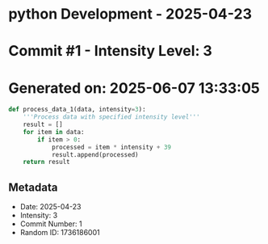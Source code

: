 ﻿# python Development - 2025-04-23
# Commit #1 - Intensity Level: 3
# Generated on: 2025-06-07 13:33:05
```python
def process_data_1(data, intensity=3):
    '''Process data with specified intensity level'''
    result = []
    for item in data:
        if item > 0:
            processed = item * intensity + 39
            result.append(processed)
    return result
```
## Metadata
- Date: 2025-04-23
- Intensity: 3
- Commit Number: 1
- Random ID: 1736186001
